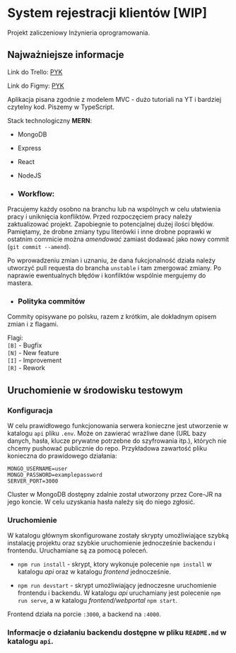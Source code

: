 # System rejestracji klientów [WIP]

Projekt zaliczeniowy Inżynieria oprogramowania.

## Najważniejsze informacje

Link do Trello: [PYK](https://trello.com/projektinynieraiaoprogramowania)

Link do Figmy: [PYK](https://www.figma.com/file/Vjsph7n1hasTuwlSo9PbST/System-rejestracji-i-kolejkowania?node-id=116%3A369)

Aplikacja pisana zgodnie z modelem MVC - dużo tutoriali na YT i bardziej czytelny kod.
Piszemy w TypeScript.

Stack technologiczny **MERN**:

- MongoDB
- Express
- React
- NodeJS

- ### Workflow:

Pracujemy każdy osobno na branchu lub na wspólnych w celu ułatwienia pracy i uniknięcia konfliktów. Przed rozpoczęciem pracy należy zaktualizować projekt. Zapobiegnie to potencjalnej dużej ilości błędów.
Pamiętamy, że drobne zmiany typu literówki i inne drobne poprawki w ostatnim commicie można _amendować_ zamiast dodawać
jako nowy commit (`git commit --amend`).

Po wprowadzeniu zmian i uznaniu, że dana fukcjonalność działa należy utworzyć pull requesta do brancha `unstable` i tam
zmergować zmiany. Po naprawie ewentualnych błędów i konfilktów wspólnie mergujemy do mastera.

- ### Polityka commitów

Commity opisywane po polsku, razem z krótkim, ale dokładnym opisem zmian i z flagami.

Flagi:\
`[B]` - Bugfix\
`[N]` - New feature\
`[I]` - Improvement\
`[R]` - Rework

## Uruchomienie w środowisku testowym

### Konfiguracja

W celu prawidłowego funkcjonowania serwera konieczne jest utworzenie w katalogu `api` pliku `.env`. Może on zawierać
wrażliwe dane (URL bazy danych, hasła, klucze prywatne potrzebne do szyfrowania itp.), których nie chcemy pushować
publicznie do repo. Przykładowa zawartość pliku konieczna do prawidowego działania:

```
MONGO_USERNAME=user
MONGO_PASSWORD=examplepassword
SERVER_PORT=3000
```

Cluster w MongoDB dostępny zdalnie został utworzony przez Core-JR na jego koncie. W celu uzyskania hasła należy się do
niego zgłosić.

### Uruchomienie

W katalogu głównym skonfigurowane zostały skrypty umożliwiające szybką instalację projektu oraz szybkie uruchomienie jednocześnie backendu i frontendu. Uruchamiane są za pomocą poleceń.

- `npm run install` - skrypt, ktory wykonuje polecenie `npm install` w katalogu _api_ oraz w katalogu _frontend_ jednocześnie.

- `npm run devstart` - skrypt umożliwiający jednoczesne uruchomienie frontendu i backendu. W katalogu _api_ uruchamiany jest polecenie `npm run serve`, a w katalogu _frontend/webportal_ `npm start`.

Frontend działa na porcie `:3000`, a backend na `:4000`.

### Informacje o działaniu backendu dostępne w pliku `README.md` w katalogu `api`.
